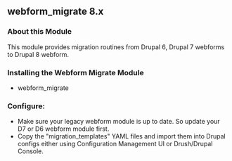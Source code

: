 webform_migrate 8.x
-------------------

### About this Module

This module provides migration routines from Drupal 6, Drupal 7 webforms to Drupal 8 webform.

### Installing the Webform Migrate Module
- webform_migrate

### Configure:

- Make sure your legacy webform module is up to date. So update your D7 or D6 webform module first.
- Copy the "migration_templates" YAML files and import them into Drupal configs either using Configuration Management UI or Drush/Drupal Console.
